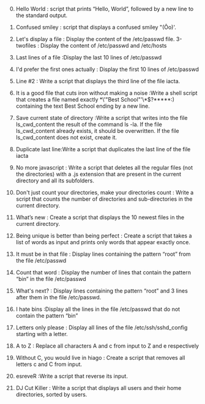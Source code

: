 0. Hello World : script that prints “Hello, World”, followed by a new line to the standard output.
1. Confused smiley : script that displays a confused smiley "(Ôo)'.
2. Let's display a file : Display the content of the /etc/passwd file.
3-twofiles : Display the content of /etc/passwd and /etc/hosts
4. Last lines of a file :Display the last 10 lines of /etc/passwd
5. I'd prefer the first ones actually : Display the first 10 lines of /etc/passwd
6. Line #2 : Write a script that displays the third line of the file iacta.

7. It is a good file that cuts iron without making a noise :Write a shell script that creates a file named exactly \*\\'"Best School"\'\\*$\?\*\*\*\*\*:) containing the text Best School ending by a new line.
8. Save current state of directory :Write a script that writes into the file ls_cwd_content the result of the command ls -la. If the file ls_cwd_content already exists, it should be overwritten. If the file ls_cwd_content does not exist, create it.

9. Duplicate last line:Write a script that duplicates the last line of the file iacta
10. No more javascript : Write a script that deletes all the regular files (not the directories) with a .js extension that are present in the current directory and all its subfolders.
11. Don't just count your directories, make your directories count : Write a script that counts the number of directories and sub-directories in the current directory.
12. What’s new : Create a script that displays the 10 newest files in the current directory.
13. Being unique is better than being perfect : Create a script that takes a list of words as input and prints only words that appear exactly once.
14. It must be in that file : Display lines containing the pattern “root” from the file /etc/passwd
15. Count that word : Display the number of lines that contain the pattern “bin” in the file /etc/passwd
16. What's next?
 : Display lines containing the pattern “root” and 3 lines after them in the file /etc/passwd.
17. I hate bins :Display all the lines in the file /etc/passwd that do not contain the pattern “bin” 
18. Letters only please : Display all lines of the file /etc/ssh/sshd_config starting with a letter. 
19. A to Z : Replace all characters A and c from input to Z and e respectively
20. Without C, you would live in hiago : Create a script that removes all letters c and C from input.
21. esreveR :Write a script that reverse its input.
22. DJ Cut Killer : Write a script that displays all users and their home directories, sorted by users.  
